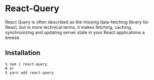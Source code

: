 # React-Query

React Query is often described as the missing data-fetching library for React, but in more technical terms, it makes fetching, caching, synchronizing and updating server state in your React applications a breeze.

## Installation


``` 
$ npm i react-query
# or
$ yarn add react-query 
  ```